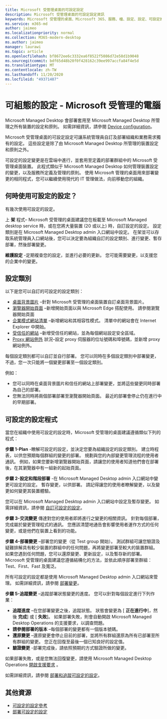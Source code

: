 ```yaml
---
title: Microsoft 受管理桌面的可設定設定
description: Microsoft 受管理桌面的可設定設定資訊
keywords: Microsoft 受管理的桌面、Microsoft 365、服務、檔、設定、設定、可設定的設定
ms.service: m365-md
author: jaimeo
ms.localizationpriority: normal
ms.collection: M365-modern-desktop
ms.author: jaimeo
manager: laurawi
ms.topic: article
ms.openlocfilehash: bf8672ee6c3332ea6f8522f5086d72e58d1b9048
ms.sourcegitcommit: bdf65d48b20f0f428162c39ee997accfa84f4e5d
ms.translationtype: MT
ms.contentlocale: zh-TW
ms.lasthandoff: 11/20/2020
ms.locfileid: "49371487"
---
```

# <a name="configurable-settings---microsoft-managed-desktop"></a>可組態的設定 - Microsoft 受管理的電腦

Microsoft Managed Desktop 會部署套用至 Microsoft Managed Desktop 所管理之所有裝置的設定和原則。 如需詳細資訊，請參閱 [Device configuration](../service-description/device-policies.md)。

Microsoft 受管理桌面的可設定設定可讓系統管理員自訂及部署組織和業務需求獨有的設定。 這些設定是除了由 Microsoft Managed Desktop 所管理的裝置設定和原則之外。  

可設定的設定變更是在雲端中進行，並套用至定義的部署群組中的 Microsoft 受管理桌面裝置。 此程式類似于 Microsoft Managed Desktop 如何管理裝置設定的變更，以及服務所定義及管理的原則。 使用 Microsoft 管理的桌面用來部署變更的相同程式，您可以繼續使用現代的 IT 管理做法，向前移動您的組織。

## <a name="when-to-use-configurable-settings"></a>何時使用可設定的設定？

有幾次使用可設定的設定。 

上 **架** 程式– Microsoft 受管理的桌面建議您在板載至 Microsoft Managed desktop service 時，或在您將大量裝置 (20 或以上) 時，自訂設定的設定。 設定類別是在 Microsoft Managed Desktop admin 入口網站中設定。 在架並可以存取系統管理員入口網站後，您可以決定要為組織自訂的設定類別、進行變更、暫存部署，然後部署變更。

**維護設定** -定期複查您的設定，並進行必要的更新。 您可能需要變更，以支援您的企業中的變更。   

## <a name="setting-categories"></a>設定類別

以下是您可以自訂的可設定的設定類別：
- [桌面背景圖片](config-setting-ref.md#desktop-background-picture) –針對 Microsoft 受管理的桌面裝置自訂桌面背景圖片。 
- [瀏覽器開始頁面](config-setting-ref.md#browser-start-pages) –新增開始頁面以與 Microsoft Edge 搭配使用。 請參閱瀏覽器開始頁面
- [企業模式網站清單](config-setting-ref.md#enterprise-mode-site-list-location) –新增網站和其相容性模式。 清單中的網站會在 Internet Explorer 中開始。 
- [受信任的網站](config-setting-ref.md#trusted-sites) –新增受信任的網站，並為每個網站設定安全區域。 
- [Proxy 網站例外](config-setting-ref.md#proxy) 狀況–設定 proxy 伺服器的位址號碼和埠號碼，並新增 proxy 網站例外。

每個設定類別都可以自訂並自行部署。 您可以同時在多個設定類別中部署變更，不過，您一次只能將一個變更部署至一個設定類別。

例如：
- 您可以同時在桌面背景圖片和信任的網站上部署變更，並將這些變更同時部署為自己的部署。 
- 您無法同時將兩個部署部署至瀏覽器開始頁面。 最近的部署會停止仍在進行中的早期部署。

## <a name="configurable-setting-process"></a>可設定的設定程式

當您在組織中使用可設定的設定時，Microsoft 受管理的桌面建議遵循類似下列的程式：

**步驟 1-Plan** -瞭解可設定的設定，並決定您要為組織設定的設定類別。 建立時程表，以供您預期每個群組的變更的部署。 規劃與您的內部變更管理流程的使用者通訊。 例如，如果您要新增瀏覽器開始頁面，請讓您的使用者知道他們會在部署後，在其瀏覽器中有一組新的起始頁面。  

**步驟 2-設定和階段部署** -在 Microsoft Managed Desktop admin 入口網站中變更可設定的設定。 暫存變更，以供部署。 請記得讓您的使用者瞭解變更，以及變更如何變更其裝置體驗。   

您可以在 Microsoft Managed Desktop admin 入口網站中設定及暫存變更。 如需詳細資訊，請參閱 [自訂可設定的設定](config-setting-ref.md)。 

**步驟 3-交流變更** 傳達對您的使用者即將進行之變更的相關資訊。 針對每個部署，完成屬於變更管理程式的通訊。 您應該清楚地通告會影響使用者運作方式的任何變更，或是他們在裝置上看到的功能。

**步驟 4-部署變更** –部署您的變更（從 Test group 開始）。 測試群組可讓您驗證及疑難排解具有較少裝置的群組中的任何問題，再將變更部署至較大的裝置群組。 如果您遇到任何問題，您可以還原變更、更新設定，以及暫存新的部署。 Microsoft 受管理的桌面建議您遵循結構化的方法，並依此順序部署至群組： Test、First、Fast 及寬泛。   

所有可設定的設定都是使用 Microsoft Managed Desktop admin 入口網站來管理。 如需詳細資訊，請參閱 [部署變更](config-setting-deploy.md)。 

**步驟 5-追蹤變更** –追蹤部署狀態變更的進度。 您可以針對每個設定進行下列作業：
- **追蹤進度** –在您部署變更之後，追蹤狀態。 狀態會變更為 [ **正在進行中**]，然後 **完成**] 或 [ **失敗**]。 如果部署失敗，則會自動開啟 Microsoft Managed Desktop Operations 的支援要求，以調查問題。  
- **請參閱部署的版本** –每個部署的變更都有一個版本號碼。
- **還原變更** –還原變更會停止目前的部署，並將所有群組還原為所有已部署至所有群組的變更。 您正在回復至最後一個已知良好的設定值。
- **驗證變更** -部署完成後，請依照預期的方式驗證所做的變更。  

如果部署失敗，或是您無法回復變更，請使用 Microsoft Managed Desktop Operations [開啟支援要求](admin-support.md) 。 

如需詳細資訊，請參閱 [部署和追蹤可設定的設定](config-setting-deploy.md)。

## <a name="additional-resources"></a>其他資源
- [可設定的設定參考](config-setting-ref.md) 
- [部署可設定的設定](config-setting-deploy.md) 
